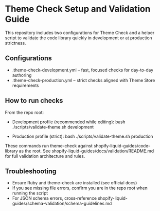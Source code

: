 # Theme Check Setup and Validation Guide

This repository includes two configurations for Theme Check and a helper script to validate the code library quickly in development or at production strictness.

## Configurations
- .theme-check-development.yml – fast, focused checks for day-to-day authoring
- .theme-check-production.yml – strict checks aligned with Theme Store requirements

## How to run checks

From the repo root:

- Development profile (recommended while editing):
  bash ./scripts/validate-theme.sh development

- Production profile (strict):
  bash ./scripts/validate-theme.sh production

These commands run theme-check against shopify-liquid-guides/code-library as the root. See shopify-liquid-guides/docs/validation/README.md for full validation architecture and rules.

## Troubleshooting
- Ensure Ruby and theme-check are installed (see official docs)
- If you see missing file errors, confirm you are in the repo root when running the script
- For JSON schema errors, cross-reference shopify-liquid-guides/schema-validation/schema-guidelines.md

